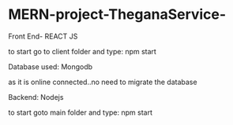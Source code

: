 # MERN-project-TheganaService-

Front End- 
REACT JS

to start go to client folder and type:
npm start

Database used: 
Mongodb

as it is online connected..no need to migrate the database


Backend: 
Nodejs

to start goto main folder and type:
npm start
